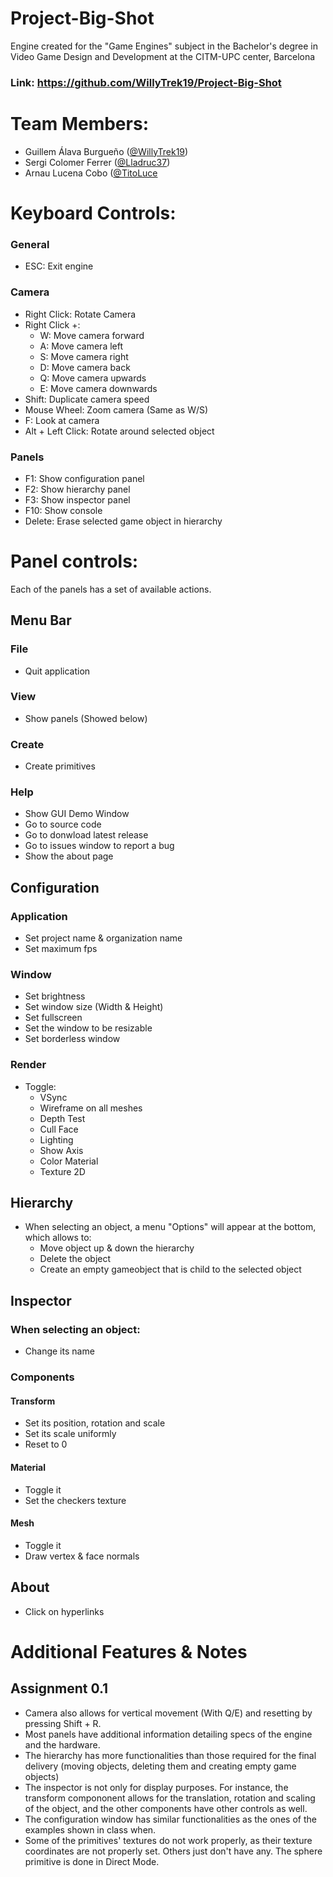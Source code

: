 # Project-Big-Shot
Engine created for the "Game Engines" subject in the Bachelor's degree in Video Game Design and Development at the CITM-UPC center, Barcelona

### Link: https://github.com/WillyTrek19/Project-Big-Shot

# Team Members:
 - Guillem Álava Burgueño ([@WillyTrek19](https://github.com/WillyTrek19))
 - Sergi Colomer Ferrer ([@Lladruc37](https://github.com/Lladruc37))
 - Arnau Lucena Cobo ([@TitoLuce](https://github.com/TitoLuce)

# Keyboard Controls:
### General
 - ESC: Exit engine
### Camera
 - Right Click: Rotate Camera
 - Right Click +:
   - W: Move camera forward
   - A: Move camera left
   - S: Move camera right
   - D: Move camera back
   - Q: Move camera upwards
   - E: Move camera downwards
 - Shift: Duplicate camera speed
 - Mouse Wheel: Zoom camera (Same as W/S)
 - F: Look at camera
 - Alt + Left Click: Rotate around selected object
### Panels
 - F1: Show configuration panel
 - F2: Show hierarchy panel
 - F3: Show inspector panel
 - F10: Show console
 - Delete: Erase selected game object in hierarchy

# Panel controls:
Each of the panels has a set of available actions.
## Menu Bar
### File
 - Quit application
### View
 - Show panels (Showed below)
### Create
 - Create primitives
### Help
 - Show GUI Demo Window
 - Go to source code
 - Go to donwload latest release
 - Go to issues window to report a bug
 - Show the about page

## Configuration
### Application
 - Set project name & organization name
 - Set maximum fps
### Window
 - Set brightness
 - Set window size (Width & Height)
 - Set fullscreen
 - Set the window to be resizable
 - Set borderless window
### Render
 - Toggle:
   - VSync
   - Wireframe on all meshes
   - Depth Test
   - Cull Face
   - Lighting
   - Show Axis
   - Color Material
   - Texture 2D
## Hierarchy
  - When selecting an object, a menu "Options" will appear at the bottom, which allows to:
    - Move object up & down the hierarchy
    - Delete the object
    - Create an empty gameobject that is child to the selected object
## Inspector
### When selecting an object:
  - Change its name
### Components
#### Transform
  - Set its position, rotation and scale
  - Set its scale uniformly
  - Reset to 0
#### Material
  - Toggle it
  - Set the checkers texture
#### Mesh
  - Toggle it
  - Draw vertex & face normals
## About
  - Click on hyperlinks
# Additional Features & Notes
## Assignment 0.1
 - Camera also allows for vertical movement (With Q/E) and resetting by pressing Shift + R.
 - Most panels have additional information detailing specs of the engine and the hardware.
 - The hierarchy has more functionalities than those required for the final delivery (moving objects, deleting them and creating empty game objects)
 - The inspector is not only for display purposes. For instance, the transform compononent allows for the translation, rotation and scaling of the object, and the other components have other controls as well.
 - The configuration window has similar functionalities as the ones of the examples shown in class when.
 - Some of the primitives' textures do not work properly, as their texture coordinates are not properly set. Others just don't have any. The sphere primitive is done in Direct Mode.
